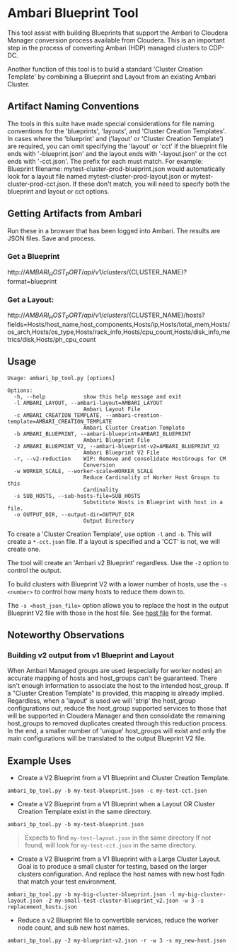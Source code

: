 # Ambari Blueprint Tool

This tool assist with building Blueprints that support the Ambari to Cloudera Manager conversion process available from Cloudera.  This is an important step in the process of converting Ambari (HDP) managed clusters to CDP-DC.

Another function of this tool is to build a standard 'Cluster Creation Template' by combining a Blueprint and Layout from an existing Ambari Cluster.

## Artifact Naming Conventions

The tools in this suite have made special considerations for file naming conventions for the 'blueprints', 'layouts', and 'Cluster Creation Templates'.  In cases where the 'blueprint' and ('layout' or 'Cluster Creation Template') are required, you can omit specifying the 'layout' or 'cct' if the blueprint file ends with '-blueprint.json' and the layout ends with '-layout.json' or the cct ends with '-cct.json'.  The prefix for each must match.  For example: Blueprint filename: mytest-cluster-prod-blueprint.json would automatically look for a layout file named mytest-cluster-prod-layout.json or mytest-cluster-prod-cct.json.  If these don't match, you will need to specify both the blueprint and layout or cct options.

## Getting Artifacts from Ambari

Run these in a browser that has been logged into Ambari.  The results are JSON files.  Save and process.

### Get a Blueprint
http://${AMBARI_HOST_PORT}/api/v1/clusters/${CLUSTER_NAME}?format=blueprint

### Get a Layout:
http://${AMBARI_HOST_PORT}/api/v1/clusters/${CLUSTER_NAME}/hosts?fields=Hosts/host_name,host_components,Hosts/ip,Hosts/total_mem,Hosts/os_arch,Hosts/os_type,Hosts/rack_info,Hosts/cpu_count,Hosts/disk_info,metrics/disk,Hosts/ph_cpu_count
 
## Usage

```
Usage: ambari_bp_tool.py [options]

Options:
  -h, --help            show this help message and exit
  -l AMBARI_LAYOUT, --ambari-layout=AMBARI_LAYOUT
                        Ambari Layout File
  -c AMBARI_CREATION_TEMPLATE, --ambari-creation-template=AMBARI_CREATION_TEMPLATE
                        Ambari Cluster Creation Template
  -b AMBARI_BLUEPRINT, --ambari-blueprint=AMBARI_BLUEPRINT
                        Ambari Blueprint File
  -2 AMBARI_BLUEPRINT_V2, --ambari-blueprint-v2=AMBARI_BLUEPRINT_V2
                        Ambari Blueprint V2 File
  -r, --v2-reduction    WIP: Remove and consolidate HostGroups for CM
                        Conversion
  -w WORKER_SCALE, --worker-scale=WORKER_SCALE
                        Reduce Cardinality of Worker Host Groups to this
                        Cardinality
  -s SUB_HOSTS, --sub-hosts-file=SUB_HOSTS
                        Substitute Hosts in Blueprint with host in a file.
  -o OUTPUT_DIR, --output-dir=OUTPUT_DIR
                        Output Directory
```
  
To create a 'Cluster Creation Template', use option `-l` and `-b`.  This will create a `*-cct.json` file.  If a layout is specified and a 'CCT' is not, we will create one.

The tool will create an 'Ambari v2 Blueprint' regardless.  Use the `-2` option to control the output.

To build clusters with Blueprint V2 with a lower number of hosts, use the `-s <number>` to control how many hosts to reduce them down to.

The `-s <host_json_file>` option allows you to replace the host in the output Blueprint V2 file with those in the host file.  See [host file](./hdp_support/sub_host_default.json) for the format.

## Noteworthy Observations

### Building v2 output from v1 Blueprint and Layout

When Ambari Managed groups are used (especially for worker nodes) an accurate mapping of hosts and host_groups can't be guaranteed.  There isn't enough information to associate the host to the intended host_group.  If a "Cluster Creation Template" is provided, this mapping is already implied.  Regardless, when a 'layout' is used we will 'strip' the host_group configurations out, reduce the host_group supported services to those that will be supported in Cloudera Manager and then consolidate the remaining host_groups to removed duplicates created through this reduction process.  In the end, a smaller number of 'unique' host_groups will exist and only the main configurations will be translated to the output Blueprint V2 file.

## Example Uses

- Create a V2 Blueprint from a V1 Blueprint and Cluster Creation Template.

`ambari_bp_tool.py -b my-test-blueprint.json -c my-test-cct.json`

- Create a V2 Blueprint from a V1 Blueprint when a Layout OR Cluster Creation Template exist in the same directory.

`ambari_bp_tool.py -b my-test-blueprint.json`

> Expects to find `my-test-layout.json` in the same directory
> If not found, will look for `my-test-cct.json` in the same directory.

- Create a V2 Blueprint from a V1 Blueprint with a Large Cluster Layout.  Goal is to produce a small cluster for testing, based on the larger clusters configuration.  And replace the host names with new host fqdn that match your test environment.

`ambari_bp_tool.py -b my-big-cluster-blueprint.json -l my-big-cluster-layout.json -2 my-small-test-cluster-blueprint_v2.json -w 3 -s replacement_hosts.json`                 

- Reduce a v2 Blueprint file to convertible services, reduce the worker node count, and sub new host names.

`ambari_bp_tool.py -2 my-blueprint-v2.json -r -w 3 -s my_new-host.json`